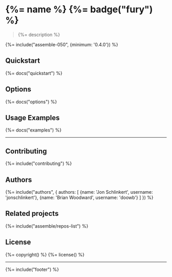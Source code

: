 # {%= name %} {%= badge("fury") %}

> {%= description %}

{%= include("assemble-050", {minimum: '0.4.0'}) %}

## Quickstart
{%= docs("quickstart") %}

## Options
{%= docs("options") %}

## Usage Examples
{%= docs("examples") %}

***

## Contributing
{%= include("contributing") %}

## Authors
{%= include("authors", {
  authors: [
    {name: 'Jon Schlinkert', username: 'jonschlinkert'},
    {name: 'Brian Woodward', username: 'doowb'}
  ]
}) %}

## Related projects
{%= include("assemble/repos-list") %}

## License
{%= copyright() %}
{%= license() %}

***

{%= include("footer") %}

